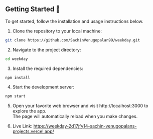 ## Getting Started 🚀

To get started, follow the installation and usage instructions below.

1. Clone the repository to your local machine:

```bash
git clone https://github.com/SachinVenugopalan99/weekday.git
```

2. Navigate to the project directory:

```bash
cd weekday
```

3. Install the required dependencies:

```bash
npm install
```

4. Start the development server:

```bash
npm start
```

5. Open your favorite web browser and visit http://localhost:3000 to explore the app.\
   The page will automatically reload when you make changes.

6. Live Link:
   https://weekday-2d17jfy14-sachin-venugopalans-projects.vercel.app/
